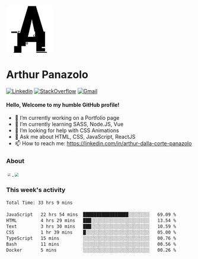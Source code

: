 <div style="width: 100%;">
  <img src="logo.svg" style="width: 25%;" alt="logo">
</div>

# Arthur Panazolo

[![Linkedin](https://img.shields.io/badge/LinkedIn-blue?style=for-the-badge&logo=Linkedin)](https://br.linkedin.com/in/arthur-dalla-corte-panazolo)
[![StackOverflow](https://img.shields.io/badge/Stackoverflow-lightgrey?style=for-the-badge&logo=stack-overflow)](https://stackoverflow.com/users/19997047/apanazolo?tab=profile)
[![Gmail](https://img.shields.io/badge/-Gmail-c14438?style=for-the-badge&logo=Gmail&logoColor=white&link=mailto:arthur.panazolo@acad.pucrs.br)](mailto:arthur.panazolo@acad.pucrs.br)

#### Hello, Welcome to my humble GitHub profile!

- 🔭 I’m currently working on a Portfolio page
- 🌱 I’m currently learning SASS, Node.JS, Vue
- 🤔 I’m looking for help with CSS Animations
- 💬 Ask me about HTML, CSS, JavaScript, ReactJS
- 📫 How to reach me: https://linkedin.com/in/arthur-dalla-corte-panazolo


### About

<p style="align: left;">
<a href="https://github.com/anuraghazra/github-readme-stats">
  <img align="center" style="width: 125; transform: scale(0.5);" src="https://github-readme-stats.vercel.app/api?username=nothingnothings&count_private=true&show_icons=true&theme=yeblu" />
</a>
<a href="https://github.com/anuraghazra/github-readme-stats">
  <img align="center" style="width: 300; transform: scale(0.7); height: 100" src="https://github-readme-stats.vercel.app/api/top-langs/?username=nothingnothings&langs_count=3&theme=yeblu" />
</a>
 </p>

<!-- [![nothingnothings's wakatime stats](https://github-readme-stats.vercel.app/api/wakatime?username=nothingnothings)](https://github.com/anuraghazra/github-readme-stats)
 -->

### This week's activity

<!--START_SECTION:waka-->

```text
Total Time: 33 hrs 9 mins

JavaScript   22 hrs 54 mins  █████████████████░░░░░░░░   69.09 %
HTML         4 hrs 29 mins   ███░░░░░░░░░░░░░░░░░░░░░░   13.54 %
Text         3 hrs 30 mins   ███░░░░░░░░░░░░░░░░░░░░░░   10.59 %
CSS          1 hr 39 mins    █░░░░░░░░░░░░░░░░░░░░░░░░   05.00 %
TypeScript   15 mins         ░░░░░░░░░░░░░░░░░░░░░░░░░   00.76 %
Bash         11 mins         ░░░░░░░░░░░░░░░░░░░░░░░░░   00.56 %
Docker       5 mins          ░░░░░░░░░░░░░░░░░░░░░░░░░   00.26 %
```

<!--END_SECTION:waka-->
